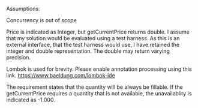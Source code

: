 Assumptions:

Concurrency is out of scope

Price is indicated as Integer, but getCurrentPrice returns double. 
I assume that my solution would be evaluated using a test harness.
As this is an external interface, that the test harness would use, I have retained the integer and double representation.
The double may return varying precision.

Lombok is used for brevity. Please enable annotation processing using this link.
https://www.baeldung.com/lombok-ide

The requirement states that the quantity will be always be fillable. If the getCurrentPrice requires a quantity that is not available,
the unavailablity is indicated as -1.000.


  